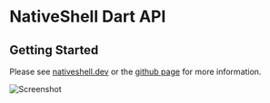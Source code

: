 # NativeShell Dart API

## Getting Started

Please see [nativeshell.dev](https://nativeshell.dev) or the
[github page](https://github.com/nativeshell/nativeshell) for more information.

![](https://nativeshell.dev/screenshot-dev.png "Screenshot")
